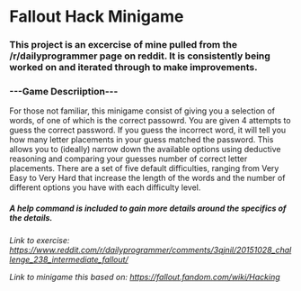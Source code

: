 # **Fallout Hack Minigame**

### This project is an excercise of mine pulled from the /r/dailyprogrammer page on reddit. It is consistently being worked on and iterated through to make improvements.

### ---Game Descriiption---

For those not familiar, this minigame consist of giving you a selection of words, of one of which is the correct passowrd. You are given 4 attempts to guess the correct password. If you guess the incorrect word, it will tell you how many letter placements in your guess matched the password. This allows you to (ideally) narrow down the available options using deductive reasoning and comparing your guesses number of correct letter placements.
There are a set of five default difficulties, ranging from Very Easy to Very Hard that increase the length of the words and the number of different options you have with each difficulty level.

##### A help command is included to gain more details around the specifics of the details.

*Link to exercise: https://www.reddit.com/r/dailyprogrammer/comments/3qjnil/20151028_challenge_238_intermediate_fallout/*

*Link to minigame this based on: https://fallout.fandom.com/wiki/Hacking*
